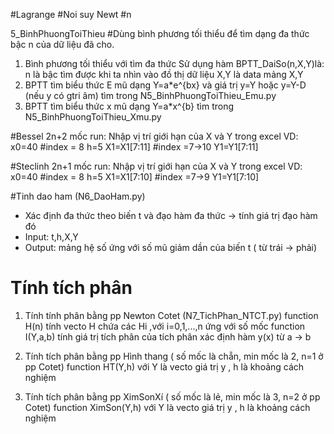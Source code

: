 #Lagrange
#Noi suy Newt #n

<!--  -->

5_BinhPhuongToiThieu #Dùng bình phương tối thiểu để tìm dạng đa thức bậc n của dữ liệu đã cho.

1. Bình phương tối thiểu với tìm đa thức
   Sử dụng hàm BPTT_DaiSo(n,X,Y)là:
   n là bậc tìm được khi ta nhìn vào đồ thị dữ liệu
   X,Y là data mảng X,Y
2. BPTT tìm biểu thức E mũ dạng Y=a\*e^{bx} và giá trị y=Y hoặc y=Y-D (nếu y có gtri âm)
   tìm trong N5_BinhPhuongToiThieu_Emu.py
3. BPTT tìm biểu thức x mũ dạng Y=a\*x^{b}
tìm trong N5_BinhPhuongToiThieu_Xmu.py
<!--  -->

#Bessel
2n+2 mốc
run:
Nhập vị trí giới hạn của X và Y trong excel
VD:
x0=40 #index = 8
h=5
X1=X1[7:11] #index =7->10
Y1=Y1[7:11]

<!--  -->

#Steclinh
2n+1 mốc
run:
Nhập vị trí giới hạn của X và Y trong excel
VD:
x0=40 #index = 8
h=5
X1=X1[7:10] #index =7->9
Y1=Y1[7:10]

<!--  -->

#Tinh dao ham (N6_DaoHam.py)

- Xác định đa thức theo biến t và đạo hàm đa thức -> tính giá trị đạo hàm đó
- Input: t,h,X,Y
- Output: mảng hệ số ứng với số mũ giảm dần của biến t ( từ trái -> phải)

# Tính tích phân

1. Tính tính phân bằng pp Newton Cotet (N7_TichPhan_NTCT.py)
   function H(n) tính vecto H chứa các Hi ,với i=0,1,...,n ứng với số mốc
   function I(Y,a,b) tính giá trị tích phân của tích phân xác định hàm y(x) từ a -> b
   <!-- 2+3 trong N7_TichPhan_HinhThang_XimSon.py -->
2. Tính tích phân bằng pp Hình thang ( số mốc là chẵn, min mốc là 2, n=1 ở pp Cotet)
   function HT(Y,h) với Y là vecto giá trị y , h là khoảng cách nghiệm

3. Tính tích phân bằng pp XimSonXí ( số mốc là lẻ, min mốc là 3, n=2 ở pp Cotet)
   function XimSon(Y,h) với Y là vecto giá trị y , h là khoảng cách nghiệm
